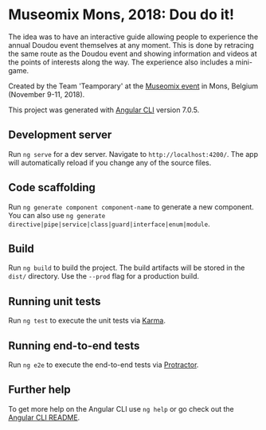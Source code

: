 # Museomix Mons, 2018: Dou do it!

The idea was to have an interactive guide allowing people to experience the annual Doudou event themselves at any moment. This is done by retracing the same route as the Doudou event and showing information and videos at the points of interests along the way. The experience also includes a mini-game.

Created by the Team 'Teamporary' at the [Museomix event](http://museomix.be/) in Mons, Belgium (November 9-11, 2018).

This project was generated with [Angular CLI](https://github.com/angular/angular-cli) version 7.0.5.

## Development server

Run `ng serve` for a dev server. Navigate to `http://localhost:4200/`. The app will automatically reload if you change any of the source files.

## Code scaffolding

Run `ng generate component component-name` to generate a new component. You can also use `ng generate directive|pipe|service|class|guard|interface|enum|module`.

## Build

Run `ng build` to build the project. The build artifacts will be stored in the `dist/` directory. Use the `--prod` flag for a production build.

## Running unit tests

Run `ng test` to execute the unit tests via [Karma](https://karma-runner.github.io).

## Running end-to-end tests

Run `ng e2e` to execute the end-to-end tests via [Protractor](http://www.protractortest.org/).

## Further help

To get more help on the Angular CLI use `ng help` or go check out the [Angular CLI README](https://github.com/angular/angular-cli/blob/master/README.md).
